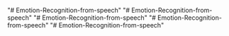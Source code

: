 "# Emotion-Recognition-from-speech" 
"# Emotion-Recognition-from-speech" 
"# Emotion-Recognition-from-speech" 
"# Emotion-Recognition-from-speech" 
"# Emotion-Recognition-from-speech" 
